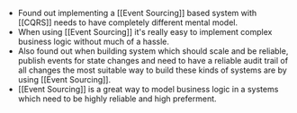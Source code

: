 - Found out implementing a [[Event Sourcing]] based system with [[CQRS]] needs to have completely different mental model.
- When using [[Event Sourcing]] it's really easy to implement complex business logic without much of a hassle.
- Also found out when building system which should scale and be reliable, publish events for state changes and need to have a reliable audit trail of all changes the most suitable way to build these kinds of systems are by using [[Event Sourcing]].
- [[Event Sourcing]] is a great way to model business logic in a systems which need to be highly reliable and high preferment.